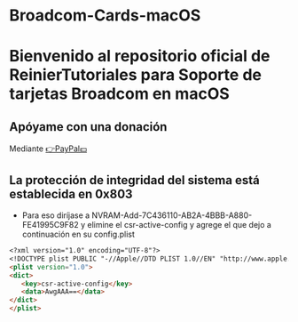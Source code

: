 # Broadcom-Cards-macOS
# Bienvenido al repositorio oficial de ReinierTutoriales para Soporte de tarjetas Broadcom en macOS


## Apóyame con una donación 
Mediante [👉PayPal💵](https://www.paypal.com/paypalme/ReinierTutoriales?country.x=US&locale.x=es_XC)


## La protección de integridad del sistema está establecida en 0x803
- Para eso diríjase a NVRAM-Add-7C436110-AB2A-4BBB-A880-FE41995C9F82 y elimine el csr-active-config y agrege el que dejo a continuación en su config.plist

 ```md
<?xml version="1.0" encoding="UTF-8"?>
<!DOCTYPE plist PUBLIC "-//Apple//DTD PLIST 1.0//EN" "http://www.apple.com/DTDs/PropertyList-1.0.dtd">
<plist version="1.0">
<dict>
	<key>csr-active-config</key>
	<data>AwgAAA==</data>
</dict>
</plist>

```
